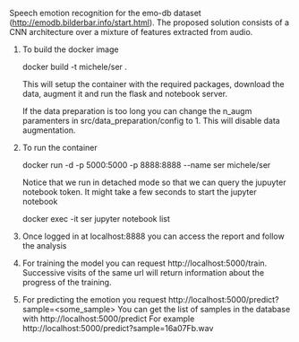 Speech emotion recognition for the emo-db dataset (http://emodb.bilderbar.info/start.html). The proposed solution consists of a CNN architecture over a mixture of features extracted from audio.

1. To build the docker image

    docker build -t michele/ser .     

    This will setup the container with the required packages, download the data, augment it and run the flask and notebook server.

    If the data preparation is too long you can change the n_augm paramenters in src/data_preparation/config to 1. This will disable data augmentation.

2. To run the container

    docker run -d -p 5000:5000 -p 8888:8888 --name ser michele/ser 

    Notice that we run in detached mode so that we can query the jupuyter notebook token. It might take a few seconds to start the jupyter notebook

    docker exec -it ser jupyter notebook list

3. Once logged in at localhost:8888 you can access the report and follow the analysis

4. For training the model you can request http://localhost:5000/train. Successive visits of the same url will return information about the progress of the training.

5. For predicting the emotion you request http://localhost:5000/predict?sample=<some_sample>
    You can get the list of samples in the database with http://localhost:5000/predict
    For example http://localhost:5000/predict?sample=16a07Fb.wav
